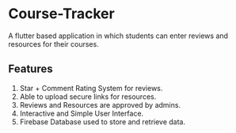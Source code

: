 # Course-Tracker
A flutter based application in which students can enter reviews and resources for their courses.

## Features
1. Star + Comment Rating System for reviews.
2. Able to upload secure links for resources.
3. Reviews and Resources are approved by admins.
4. Interactive and Simple User Interface.
5. Firebase Database used to store and retrieve data.

